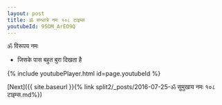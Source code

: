 ```yaml
---
layout: post
title: ॐ सन्धात्रे नमः १०८ टाइम्स
youtubeId: 9SOM_ArEO9Q
---
```

 
 
 ॐ विरूपय नमः  
 
 -  जिसके पास बहुत बुरा दिखता है 
 
  
 
  
 
 
 
 
 
 


{% include youtubePlayer.html id=page.youtubeId %}
 
[Next]({{ site.baseurl }}{% link  split2/_posts/2016-07-25-ॐ सुमुखाय नमः १०८ टाइम्स.md%})
 
